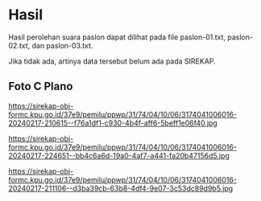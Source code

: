 # Hasil

Hasil perolehan suara paslon dapat dilihat pada file paslon-01.txt, paslon-02.txt, dan paslon-03.txt.

Jika tidak ada, artinya data tersebut belum ada pada SIREKAP.

## Foto C Plano

https://sirekap-obj-formc.kpu.go.id/37e9/pemilu/ppwp/31/74/04/10/06/3174041006016-20240217-210615--f76a1df1-c930-4b4f-aff6-5beff1e06f40.jpg

https://sirekap-obj-formc.kpu.go.id/37e9/pemilu/ppwp/31/74/04/10/06/3174041006016-20240217-224651--bb4c6a6d-19a0-4af7-a441-fa20b47156d5.jpg

https://sirekap-obj-formc.kpu.go.id/37e9/pemilu/ppwp/31/74/04/10/06/3174041006016-20240217-211106--d3ba39cb-63b8-4df4-9e07-3c53dc89d9b5.jpg
